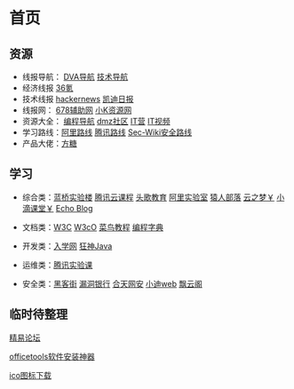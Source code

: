 # 首页

## 资源  

- 线报导航： [DVA导航](http://www.dva520.com/)  [技术导航](https://www.daohangtx.com/)  
- 经济线报  [36氪](https://36kr.com/)  
- 技术线报  [hackernews](https://mailchi.mp/hackernewsletter/599)  [凯迪日报](http://djapi.02hk.com/hello)  
- 线报网： [678辅助网](https://www.678ccs.com/)   [小K资源网](https://www.xkwo.com/)
- 资源大全：  [编程导航](https://www.code-nav.cn/resources)   [dmz社区](https://www.dmzshequ.com/)    [IT营](https://www.dmzshequ.com/)   [IT视频](https://www.97yrbl.com/) 
- 学习路线：[阿里路线](https://developer.aliyun.com/learning)   [腾讯路线](https://cloud.tencent.com/edu/learning)  [Sec-Wiki安全路线](https://www.sec-wiki.com/skill)   
- 产品大佬：[方糖](http://ftqq.com/)  

## 学习
- 综合类：[蓝桥实验楼](https://www.lanqiao.cn/)    [腾讯云课程](https://cloud.tencent.com/edu/learning)    [头歌教育](https://www.educoder.net/)    [阿里实验室](https://developer.aliyun.com/adc/labs/?spm=a2c6h.13858375.0.0.468f3cf2DLkhsf)    [猿人部落](https://www.97yrbl.com/)    [云之梦￥](http://www.yzmedu.com/)    [小滴课堂￥](https://xdclass.net/)    [Echo Blog](https://houbb.github.io/)    

- 文档类：[W3C](https://www.w3cschool.cn/)    [W3cO](http://w3c0.com/)    [菜鸟教程](https://www.runoob.com/)    [编程字典](https://codingdict.com/tutorials) 
- 开发类：[入学网](https://www.wldeer.com/)    [狂神Java](https://www.kuangstudy.com/)  
- 运维类：[腾讯实验课](https://cloud.tencent.com/lab/labslist)
- 安全类：[黑客街](https://www.hackjie.com/)    [漏洞银行](https://skills.bugbank.cn/)   [合天网安](https://www.hetianlab.com/)    [小迪web](https://www.bilibili.com/video/av374994720/)    [飘云阁](https://www.chinapyg.com/)

## 临时待整理

 [精易论坛](https://bbs.125.la/)

 [officetools软件安装神器](https://otp.landian.vip/zh-cn/)

 [ico图标下载](https://sc.chinaz.com/tubiao/)



